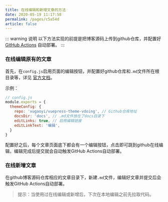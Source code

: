 ```yaml
---
title: 在线编辑和新增文章的方法
date: 2020-05-19 11:17:58
permalink: /pages/c5a54d
article: false
---
```

::: warning 说明
以下方法实现的前提是把博客源码上传到github仓库，并配置好 [GitHub Actions](https://github.com/features/actions) 自动部署。
:::

### 在线编辑原有的文章
首先，在`config.js`启用页面的编辑按钮，并配置好github仓库和`.md`文件所在根目录等，详见 [官方文档](https://vuepress.vuejs.org/zh/theme/default-theme-config.html#git-%E4%BB%93%E5%BA%93%E5%92%8C%E7%BC%96%E8%BE%91%E9%93%BE%E6%8E%A5)。

示例：
```js
// config.js
module.exports = {
  themeConfig: {
    repo: 'xugaoyi/vuepress-theme-vdoing', // Github仓库地址
    docsDir: 'docs', // .md文件放在了docs目录下
    editLinks: true, // 启用编辑链接
    editLinkText: '编辑',
  }
}
```
配置好之后，每个文章页面底下都会有一个编辑按钮，点击即可跳到github在线编辑，编辑完成后提交就会自动触发GitHub Actions自动部署。

### 在线新增文章
在github博客源码仓库相应的文章目录下，新建`.md`文件，编辑好文章并提交后会触发GitHub Actions自动部署。

> 提示：当使用过在线编辑或新增后，下次在本地编辑之前先拉取代码。